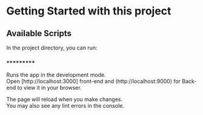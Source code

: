 # Getting Started with this project

## Available Scripts

In the project directory, you can run:

### `*********`

Runs the app in the development mode.\
Open [http://localhost:3000] front-end and (http://localhost:9000) for Back-end to view it in your browser.

The page will reload when you make changes.\
You may also see any lint errors in the console.

